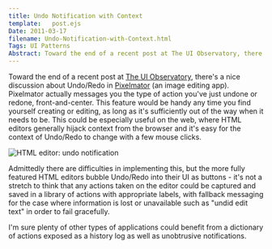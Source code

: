 ```yaml
---
title: Undo Notification with Context
template:   post.ejs
Date: 2011-03-17	
filename: Undo-Notification-with-Context.html
Tags: UI Patterns
Abstract: Toward the end of a recent post at The UI Observatory, there's a nice discussion about Undo/Redo in Pixelmator (an image editing app). Pixelmator actually messages you the type of action you've just undone or redone, front-and-center. This feature would be handy any time you find yourself creating or editing, as long as it's sufficiently out of the way when it needs to be. This could be especially useful on the web, where HTML editors generally hijack context from the browser and it's easy for the context of Undo/Redo to change with a few mouse clicks. 
---
```


Toward the end of a recent post at [The UI
Observatory](http://uiobservatory.com/2011/cancel-is-not-just-for-dialogs/),
there's a nice discussion about Undo/Redo in
[Pixelmator](http://www.pixelmator.com/) (an image editing app).
Pixelmator actually messages you the type of action you've just undone
or redone, front-and-center. This feature would be handy any time you
find yourself creating or editing, as long as it's sufficiently out of
the way when it needs to be. This could be especially useful on the web,
where HTML editors generally hijack context from the browser and it's
easy for the context of Undo/Redo to change with a few mouse clicks.

![HTML editor: undo
notification](http://projects.chrisbosco.com/blog/demo/ui_patterns/editor_undo_notification.png)

Admittedly there are difficulties in implementing this, but the more
fully featured HTML editors bubble Undo/Redo into their UI as buttons -
it's not a stretch to think that any actions taken on the editor could
be captured and saved in a library of actions with appropriate labels,
with fallback messaging for the case where information is lost or
unavailable such as "undid edit text" in order to fail gracefully.

I'm sure plenty of other types of applications could benefit from a
dictionary of actions exposed as a history log as well as unobtrusive
notifications.
